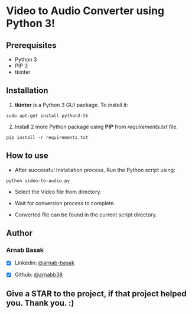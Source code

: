 # Video to Audio Converter using Python 3!


## Prerequisites

- Python 3
- PIP 3
- tkinter


## Installation

1. **tkinter** is a Python 3 GUI package. To install it:
```
sudo apt-get install python3-tk 
```
2. Install 2 more Python package using **PIP** from *requirements.txt* file.
```
pip install -r requirements.txt
```


## How to use

- After successful Installation process, Run the Python script using:
```
python video-to-audio.py
```
- Select the Video file from directory.

- Wait for conversion process to complete.

- Converted file can be found in the current script directory.


## Author

### Arnab Basak
- [x] Linkedin: [@arnab-basak](https://linkedin.com/in/arnab-basak)

- [x] Github: [@arnabb38](https://github.com/arnabb38)


## Give a **STAR** to the project, if that project helped you. Thank you. :)  
